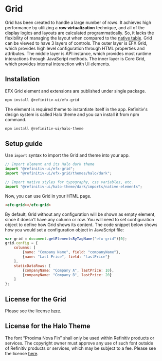 # Grid

Grid has been created to handle a large number of rows. It achieves high performance by utilizing a **row virtualization** technique, and all of the display logics and layouts are calculated programmatically. So, it lacks the flexibility of managing the layout when compared to the [native table](https://developer.mozilla.org/en-US/docs/Web/HTML/Element/table). Grid can be viewed to have 3 layers of controls. The outer layer is EFX Grid, which provides high level configuration through HTML properties and attributes. The middle layer is API instance, which provides most runtime interactions through JavaScript methods. The inner layer is Core Grid, which provides internal interaction with UI elements.

## Installation

EFX Grid element and extensions are published under single package.

```sh
npm install @refinitiv-ui/efx-grid
```

The element is required theme to instantiate itself in the app. Refinitiv's design system is called Halo theme and you can install it from npm command.

```sh
npm install @refinitiv-ui/halo-theme
```

## Setup guide

Use `import` syntax to import the Grid and theme into your app.

```javascript
// Import element and its Halo dark theme
import "@refinitiv-ui/efx-grid";
import "@refinitiv-ui/efx-grid/themes/halo/dark";

// Import native styles for typography, css variables, etc.
import "@refinitiv-ui/halo-theme/dark/imports/native-elements";
```

Now, you can use Grid in your HTML page.

```html
<efx-grid></efx-grid>
```

By default, Grid without any configuration will be shown as empty element, since it doesn't have any column or row. You will need to set configuration object to define how Grid shows its content. The code snippet below shows how you would set a configuration object in JavaScript file:

```js
var grid = document.getElementsByTagName("efx-grid")[0];
grid.config = {
	columns: [
		{name: "Company Name", field: "companyName"},
		{name: "Last Price", field: "lastPrice"}
	],
	staticDataRows: [
		{companyName: "Company A", lastPrice: 10},
		{companyName: "Company B", lastPrice: 20}
	]
};
```

## License for the Grid

Please see the license [here](./license.html).

## License for the Halo Theme
The font “Proxima Nova Fin” shall only be used within Refinitiv products or services. The copyright owner must approve any use of such font outside of Refinitiv products or services, which may be subject to a fee. Please see the license [here](https://www.fontspring.com/lic/fontspring/webfont#license_text).
